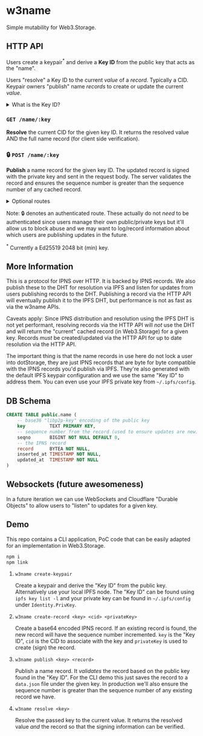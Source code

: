 # w3name

Simple mutability for Web3.Storage.

## HTTP API

Users create a keypair<sup>*</sup> and derive a **Key ID** from the public key that acts as the "name".

Users "resolve" a Key ID to the current _value_ of a _record_. Typically a CID. Keypair owners "publish" name _records_ to create or update the current _value_.

<details>
  <summary>What is the Key ID?</summary>
  <p>The Key ID is the base36 "libp2p-key" encoding of the public key. The public key is protobuf encoded and contains <code>Type</code> and <code>Data</code> properties, see <a href="https://github.com/libp2p/js-libp2p-crypto/blob/c29c1490bbd25722437fdb36f2f0d1a705f35909/src/keys/ed25519-class.js#L25-L30"><code>ed25519-class.js</code> for example</a>.</p>
</details>

### `GET /name/:key`

**Resolve** the current CID for the given key ID. It returns the resolved value AND the full name record (for client side verification).

### 🔒 `POST /name/:key`

**Publish** a name record for the given key ID. The updated record is signed with the private key and sent in the request body. The server validates the record and ensures the sequence number is greater than the sequence number of any cached record.

<details>
  <summary>Optional routes</summary>

  Additional routes _may_ be made available to allow trusted creation of public/private keys and trusted create/update of records:

  ### `POST /name/keypair`

  Create a keypair for a new name, returns base64 encoded private key and derived key ID (for use when updating or resolving).

  ### 🔒 `POST /name/record/:key/:cid`

  Create or update a name record for the given key ID to point to the given CID. The base64 encoded private key is sent in the request body.
</details>

Note: 🔒 denotes an authenticated route. These actually do not _need_ to be authenticated since users manage their own public/private keys but it'll allow us to block abuse and we may want to log/record information about which users are publishing updates in the future.

<sup>*</sup> Currently a Ed25519 2048 bit (min) key.

## More Information

This is a protocol for IPNS over HTTP. It is backed by IPNS records. We also publish these to the DHT for resolution via IPFS and listen for updates from users publishing records to the DHT. Publishing a record via the HTTP API will eventually publish it to the IPFS DHT, but performance is not as fast as via the w3name APIs.

Caveats apply: Since IPNS distribution and resolution using the IPFS DHT is not yet performant, resolving records via the HTTP API will _not_ use the DHT and will return the "current" cached record (in Web3.Storage) for a given key.  Records _must_ be created/updated via the HTTP API for up to date resolution via the HTTP API.

The important thing is that the name records in use here do not lock a user into dotStorage, they are just IPNS records that are byte for byte compatible with the IPNS records you'd publish via IPFS. They're also generated with the default IPFS keypair configuration and we use the same "Key ID" to address them. You can even use your IPFS private key from `~/.ipfs/config`.

## DB Schema

```sql
CREATE TABLE public.name (
    -- base36 "libp2p-key" encoding of the public key
    key         TEXT PRIMARY KEY,
    -- sequence number from the record (used to ensure updates are new)
    seqno       BIGINT NOT NULL DEFAULT 0,
    -- the IPNS record
    record      BYTEA NOT NULL,
    inserted_at TIMESTAMP NOT NULL,
    updated_at  TIMESTAMP NOT NULL
)
```

## Websockets (future awesomeness)

In a future iteration we can use WebSockets and Cloudflare "Durable Objects" to allow users to "listen" to updates for a given key.

## Demo

This repo contains a CLI application, PoC code that can be easily adapted for an implementation in Web3.Storage.

```sh
npm i
npm link
```

1. `w3name create-keypair`

    Create a keypair and derive the "Key ID" from the public key. Alternatively use your local IPFS node. The "Key ID" can be found using `ipfs key list -l` and your private key can be found in `~/.ipfs/config` under `Identity.PrivKey`.

2. `w3name create-record <key> <cid> <privateKey>`

    Create a base64 encoded IPNS record. If an existing record is found, the new record will have the sequence number incremented. `key` is the "Key ID", `cid` is the CID to associate with the key and `privateKey` is used to create (sign) the record.

3. `w3name publish <key> <record>`

    Publish a name record. It _validates_ the record based on the public key found in the "Key ID". For the CLI demo this just saves the record to a `data.json` file under the given key. In production we'll also ensure the sequence number is greater than the sequence number of any existing record we have.

4. `w3name resolve <key>`

    Resolve the passed key to the current value. It returns the resolved value _and_ the record so that the signing information can be verified.
